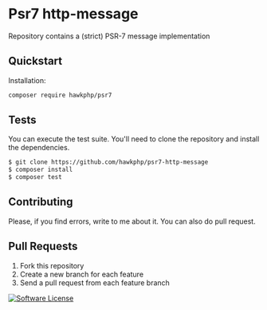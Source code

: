 # Psr7 http-message

Repository contains a (strict) PSR-7 message implementation

## Quickstart

Installation:

```bash
composer require hawkphp/psr7
```

## Tests

You can execute the test suite. You'll need to clone the repository and install the dependencies.

```bash
$ git clone https://github.com/hawkphp/psr7-http-message
$ composer install
$ composer test
```

## Contributing
Please, if you find errors, write to me about it. You can also do pull request.

## Pull Requests
1. Fork this repository
2. Create a new branch for each feature 
3. Send a pull request from each feature branch


[![Software License](https://img.shields.io/badge/license-MIT-brightgreen.svg?style=flat-square)](LICENSE.md)